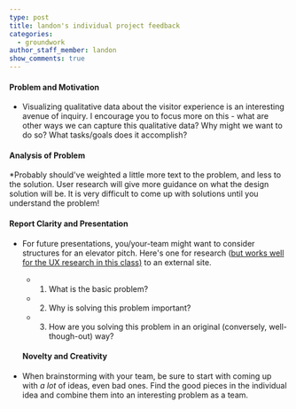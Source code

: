 ```yaml
---
type: post
title: landon's individual project feedback
categories:
  - groundwork
author_staff_member: landon
show_comments: true
---
```

#### Problem and Motivation

* Visualizing qualitative data about the visitor experience is an interesting avenue of inquiry. I encourage you to focus more on this - what are other ways we can capture this qualitative data? Why might we want to do so? What tasks/goals does it accomplish?

#### Analysis of Problem

*Probably should've weighted a little more text to the problem, and less to the solution. User research will give more guidance on what the design solution will be. It is very difficult to come up with solutions until you understand the problem!

#### Report Clarity and Presentation

* For future presentations, you/your-team might want to consider structures for an elevator pitch. Here's one for research ([but works well for the UX research in this class)](https://academia.stackexchange.com/questions/1779/what-are-the-elements-of-an-effective-elevator-pitch) to an external site.
  * 1. What is the basic problem?
  * 2. Why is solving this problem important?
  * 3. How are you solving this problem in an original (conversely, well-though-out) way?
  
  #### Novelty and Creativity
* When brainstorming with your team, be sure to start with coming up with *a lot* of ideas, even bad ones. Find the good pieces in the individual idea and combine them into an interesting problem as a team.
